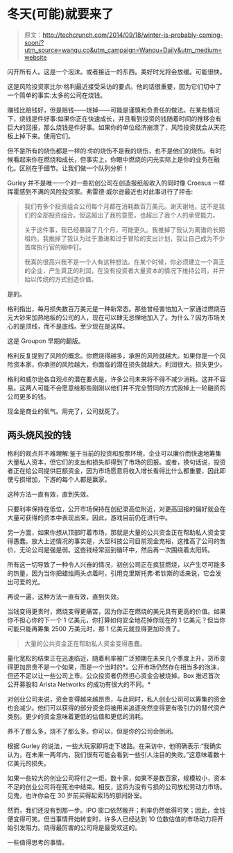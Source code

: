 # 冬天(可能)就要来了

> 原文：<http://techcrunch.com/2014/09/18/winter-is-probably-coming-soon/?utm_source=wanqu.co&utm_campaign=Wanqu+Daily&utm_medium=website>

闪开所有人。这是一个泡沫。或者接近一的东西。美好时光将会放缓。可能很快。

这是风险投资家比尔·格利最近接受采访的要点。他的话很重要，因为它们切中了一个简单的事实:太多的公司在烧钱。

赚钱比赔钱好，但是赔钱——烧掉——可能是谨慎和负责任的做法。在某些情况下，烧钱是件好事:如果你正在快速成长，并且看到投资的钱随着时间的推移会有巨大的回报，那么烧钱是件好事。如果你的单位经济崩溃了，风险投资就会从天花板上掉下来。使用它们。

但不是所有的烧伤都是一样的:你的烧伤不是我的烧伤，也不是他们的烧伤。有时候看起来你在燃烧和成长，但事实上，你眼中燃烧的闪光实际上是你的业务在融化。区别在于细节。让我们做一个队列分析！

Gurley 并不是唯一一个对一些初创公司在创造报纸般收入的同时像 Croesus 一样挥霍感到不满的风险投资家。弗雷德·威尔逊最近也对此事进行了抨击:

> 我们有多个投资组合公司每个月都在消耗数百万美元。谢天谢地，这不是我们的全部投资组合。但这超出了我的意愿，也超出了我个人的承受能力。
> 
> 关于这件事，我已经暴躁了几个月，可能更久。我推掉了我认为离谱的长期租约，我推掉了我认为过于激进和过于冒险的支出计划，我让自己成为不少首席执行官的眼中钉。
> 
> 我真的很高兴我不是一个人有这种想法。在某个时候，你必须建立一个真正的企业，产生真正的利润，在没有投资者大量资本的情况下维持公司，并开始以传统的方式创造价值。

是的。

格利指出，每月损失数百万美元是一种新常态。那些曾经害怕加入一家通过燃烧百元大钞来加热地板的公司的人，现在可以肆无忌惮地加入了。为什么？因为市场关心的是顶线，而不是底线。至少现在是这样。

这是 Groupon 早期的翻版。

格利反复提到了风险的概念。你燃烧得越多，承担的风险就越大。如果你是一个风险资本家，你承担的风险越大，你面临的潜在损失就越大。利润很大。损失更少。

格利和威尔逊各自观点的潜在要点是，许多公司未来将不得不减少消耗。这并不容易。这两人可能不会愿意给那些刚刚以他们并不完全赞同的方式毁掉上一轮融资的公司更多的钱。

现金是商业的氧气。用完了，公司就死了。

## 两头烧风投的钱

格利的观点并不难理解:鉴于当前的投资和股票环境，企业可以廉价而快速地筹集大量私人资本，但它们的支出和损失却得到了市场的回报。或者，换句话说，投资者正在给公司提供巨额资金，因为市场愿意将收入增长看得比什么都重要，因此即使亏损增加，下游的每个人都是赢家。

这种方法一直有效，直到失效。

只要利率保持在低位，公开市场保持在创纪录高位附近，对更高回报的偏好就会在大量可获得的资本中表现出来。因此，游戏目前仍在进行中。

另一方面，如果你想从顶部盯着市场，那就是大量的公共资金正在帮助私人资金变得愚蠢。放大上述情况的事实是，大型科技公司目前现金充裕，这推高了公司的售价，无论公司是强是弱。这些钱经常回到循环中，然后再一次围绕着太阳转。

所有这一切导致了一种令人兴奋的情况，初创公司正在疯狂燃烧，以产生尽可能多的热量，因为当你把蜡烛两头点着时，引用克里斯托弗·希钦斯的话来说，它会发出可爱的光。

再说一遍，这种方法一直有效，直到失效。

当钱变得更贵时，燃烧变得更痛苦，因为你正在燃烧的美元具有更高的价值。如果你不担心你的下一个 1 亿美元，你打算如何安全地花掉你现在的 1 亿美元？但当你可能只能再筹集 2500 万美元时，那 1 亿美元就显得更加珍贵了。

> 大量的公共资金正在帮助私人资金变得愚蠢。

量化宽松的结束正在迅速临近，随着利率被广泛预期在未来几个季度上升，货币变得更加昂贵不是一个如果，而是一个当时的*。公开市场仍然存在相当多的泡沫，但还不足以让一些公司上市。公众投资者仍然担心资金会被烧掉。Box 推迟首次公开募股和 Arista Networks 的成功有很大的不同。*

对创业公司来说，资金变得越来越昂贵，与此同时，私人创业公司可以筹集的资金也会减少。他们可以获得的部分资金将被用来追逐突然变得更有吸引力的替代资产类别。更少的资金意味着更低的估值和更低的消耗。

养不了那么多，烧不了那么多。你可以，但是你的公司会倒闭。

根据 Gurley 的说法，一些大玩家即将走下坡路。在采访中，他明确表示:“我确实认为，在未来一两年内，我们很有可能会看到一些引人注目的失败。”这意味着数十亿美元的损失。

如果一些较大的创业公司将付之一炬，数十家，如果不是数百家，规模较小，资本不足的创业公司将在死池中结束。相反，这将为没有亏损的公司放松劳动力市场。见鬼，也许你会在 30 岁前买得起索玛的那间卧室。

然而，我们还没有到那一步。IPO 窗口依然敞开；利率仍然低得可笑；因此，金钱便宜得可笑。但当事情开始转变时，许多人已经达到 10 位数估值的市场动力将开始引发阻力。烧得最厉害的公司将是最受欢迎的。

一些值得思考的事情。